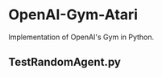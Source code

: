 # OpenAI-Gym-Atari
Implementation of OpenAI's Gym in Python.
<div>
  <h2>TestRandomAgent.py</h2>
  <p>
    <a href="https://gym.openai.com/envs/#atari" placeholder="here">
  </p>
</div>

